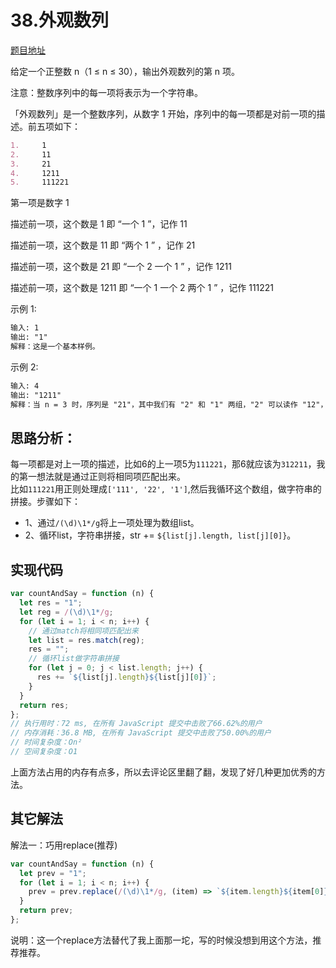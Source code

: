 # 38.外观数列
[题目地址](https://leetcode-cn.com/problems/count-and-say/)

给定一个正整数 n（1 ≤ n ≤ 30），输出外观数列的第 n 项。

注意：整数序列中的每一项将表示为一个字符串。

「外观数列」是一个整数序列，从数字 1 开始，序列中的每一项都是对前一项的描述。前五项如下：
```md
1.     1
2.     11
3.     21
4.     1211
5.     111221
```
第一项是数字 1

描述前一项，这个数是 1 即 “一个 1 ”，记作 11

描述前一项，这个数是 11 即 “两个 1 ” ，记作 21

描述前一项，这个数是 21 即 “一个 2 一个 1 ” ，记作 1211

描述前一项，这个数是 1211 即 “一个 1 一个 2 两个 1 ” ，记作 111221

示例 1:
```md
输入: 1
输出: "1"
解释：这是一个基本样例。
```

示例 2:
```md
输入: 4
输出: "1211"
解释：当 n = 3 时，序列是 "21"，其中我们有 "2" 和 "1" 两组，"2" 可以读作 "12"，也就是出现频次 = 1 而 值 = 2；类似 "1" 可以读作 "11"。所以答案是 "12" 和 "11" 组合在一起，也就是 "1211"。
```

## 思路分析：
每一项都是对上一项的描述，比如6的上一项5为`111221`，那6就应该为`312211`，我的第一想法就是通过正则将相同项匹配出来。<br/>
比如`111221`用正则处理成`['111', '22', '1']`,然后我循环这个数组，做字符串的拼接。步骤如下：
- 1、通过`/(\d)\1*/g`将上一项处理为数组list。
- 2、循环list，字符串拼接，str += `${list[j].length, list[j][0]}`。

## 实现代码
```js
var countAndSay = function (n) {
  let res = "1";
  let reg = /(\d)\1*/g;
  for (let i = 1; i < n; i++) {
    // 通过match将相同项匹配出来
    let list = res.match(reg);
    res = "";
    // 循环list做字符串拼接
    for (let j = 0; j < list.length; j++) {
      res += `${list[j].length}${list[j][0]}`;
    }
  }
  return res;
};
// 执行用时：72 ms, 在所有 JavaScript 提交中击败了66.62%的用户
// 内存消耗：36.8 MB, 在所有 JavaScript 提交中击败了50.00%的用户
// 时间复杂度：On²
// 空间复杂度：O1
```
上面方法占用的内存有点多，所以去评论区里翻了翻，发现了好几种更加优秀的方法。
## 其它解法
解法一：巧用replace(推荐)
```js
var countAndSay = function (n) {
  let prev = "1";
  for (let i = 1; i < n; i++) {
    prev = prev.replace(/(\d)\1*/g, (item) => `${item.length}${item[0]}`);
  }
  return prev;
};
```
说明：这一个replace方法替代了我上面那一坨，写的时候没想到用这个方法，推荐推荐。

